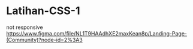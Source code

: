 # Latihan-CSS-1

not responsive\
https://www.figma.com/file/NL1T9HAAdhXE2maxKean8p/Landing-Page-(Community)?node-id=2%3A3